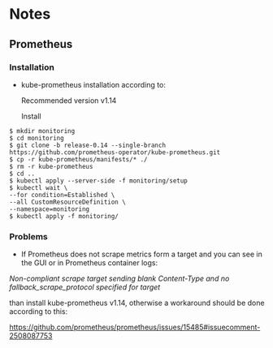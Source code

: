 # Notes

## Prometheus

### Installation

- kube-prometheus installation according to: 

  Recommended version v1.14

  Install

```
$ mkdir monitoring
$ cd monitoring
$ git clone -b release-0.14 --single-branch https://github.com/prometheus-operator/kube-prometheus.git
$ cp -r kube-prometheus/manifests/* ./
$ rm -r kube-prometheus
$ cd ..
$ kubectl apply --server-side -f monitoring/setup 
$ kubectl wait \
--for condition=Established \
--all CustomResourceDefinition \
--namespace=monitoring
$ kubectl apply -f monitoring/
```

### Problems

- If Prometheus does not scrape metrics form a target and you can see in the GUI or in Prometheus container logs:

_Non-compliant scrape target sending blank Content-Type and no fallback_scrape_protocol specified for target_

than install kube-prometheus v1.14, otherwise a workaround should be done according to this:

https://github.com/prometheus/prometheus/issues/15485#issuecomment-2508087753
